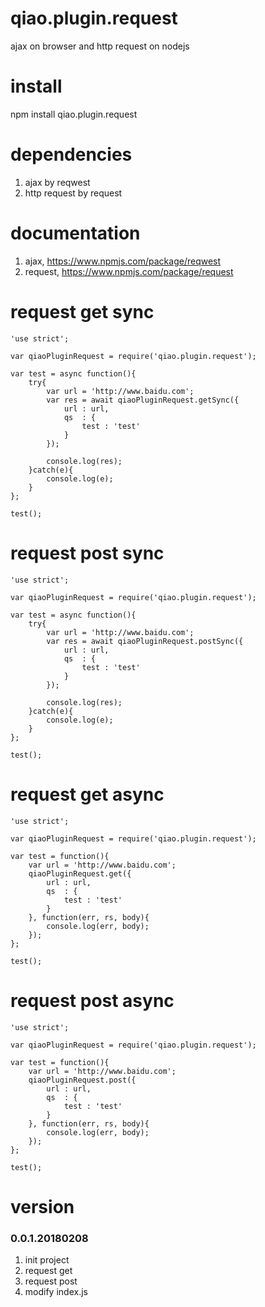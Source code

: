 # qiao.plugin.request
ajax on browser and http request on nodejs

# install
npm install qiao.plugin.request

# dependencies
1. ajax by reqwest
2. http request by request

# documentation
1. ajax, https://www.npmjs.com/package/reqwest
2. request, https://www.npmjs.com/package/request

# request get sync
	'use strict';
	
	var qiaoPluginRequest = require('qiao.plugin.request');
	
	var test = async function(){
		try{
			var url = 'http://www.baidu.com';
			var res = await qiaoPluginRequest.getSync({
				url	: url,
				qs	: {
					test : 'test'
				}
			});
			
			console.log(res);
		}catch(e){
			console.log(e);
		}
	};
	
	test();

# request post sync
	'use strict';
	
	var qiaoPluginRequest = require('qiao.plugin.request');
	
	var test = async function(){
		try{
			var url = 'http://www.baidu.com';
			var res = await qiaoPluginRequest.postSync({
				url	: url,
				qs	: {
					test : 'test'
				}
			});
			
			console.log(res);
		}catch(e){
			console.log(e);
		}
	};
	
	test();

# request get async
	'use strict';
	
	var qiaoPluginRequest = require('qiao.plugin.request');
	
	var test = function(){
		var url = 'http://www.baidu.com';
		qiaoPluginRequest.get({
			url	: url,
			qs	: {
				test : 'test'
			}
		}, function(err, rs, body){
			console.log(err, body);
		});
	};
	
	test();

# request post async
	'use strict';
	
	var qiaoPluginRequest = require('qiao.plugin.request');
	
	var test = function(){
		var url = 'http://www.baidu.com';
		qiaoPluginRequest.post({
			url	: url,
			qs	: {
				test : 'test'
			}
		}, function(err, rs, body){
			console.log(err, body);
		});
	};
	
	test();

# version
### 0.0.1.20180208
1. init project
2. request get
3. request post
4. modify index.js